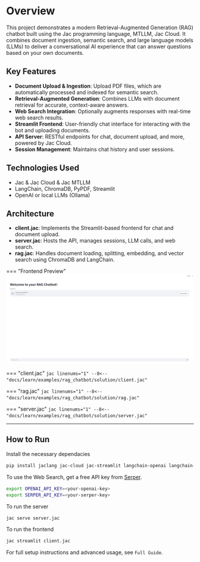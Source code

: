 # Overview

This project demonstrates a modern Retrieval-Augmented Generation (RAG) chatbot built using the Jac programming language, MTLLM, Jac Cloud. It combines document ingestion, semantic search, and large language models (LLMs) to deliver a conversational AI experience that can answer questions based on your own documents.

## Key Features

- **Document Upload & Ingestion**: Upload PDF files, which are automatically processed and indexed for semantic search.
- **Retrieval-Augmented Generation**: Combines LLMs with document retrieval for accurate, context-aware answers.
- **Web Search Integration**: Optionally augments responses with real-time web search results.
- **Streamlit Frontend**: User-friendly chat interface for interacting with the bot and uploading documents.
- **API Server**: RESTful endpoints for chat, document upload, and more, powered by Jac Cloud.
- **Session Management**: Maintains chat history and user sessions.

## Technologies Used
- Jac & Jac Cloud & Jac MTLLM
- LangChain, ChromaDB, PyPDF, Streamlit
- OpenAI or local LLMs (Ollama)

## Architecture

- **client.jac**: Implements the Streamlit-based frontend for chat and document upload.
- **server.jac**: Hosts the API, manages sessions, LLM calls, and web search.
- **rag.jac**: Handles document loading, splitting, embedding, and vector search using ChromaDB and LangChain.


=== "Frontend Preview"
    ![RAG Chatbot Frontend](images/chatbot.jpg)

=== "client.jac"
    ```jac linenums="1"
    --8<-- "docs/learn/examples/rag_chatbot/solution/client.jac"
    ```

=== "rag.jac"
    ```jac linenums="1"
    --8<-- "docs/learn/examples/rag_chatbot/solution/rag.jac"
    ```

=== "server.jac"
    ```jac linenums="1"
    --8<-- "docs/learn/examples/rag_chatbot/solution/server.jac"
    ```

---

## How to Run

Install the necessary dependacies
```bash
pip install jaclang jac-cloud jac-streamlit langchain-openai langchain-community
```

To use the Web Search, get a free API key from [Serper](https://serper.dev/).
```bash
export OPENAI_API_KEY=<your-openai-key>
export SERPER_API_KEY=<your-serper-key>
```

To run the server
```bash
jac serve server.jac
```

To run the frontend
```bash
jac streamlit client.jac
```


For full setup instructions and advanced usage, see `Full Guide`.
